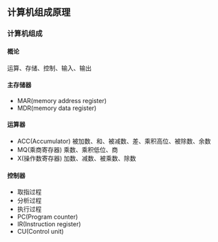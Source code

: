 ## 计算机组成原理
### 计算机组成

#### 概论
运算、存储、控制、输入、输出

#### 主存储器
- MAR(memory address register)
- MDR(memory data register)

#### 运算器
- ACC(Accumulator)
    被加数、和、被减数、差、乘积高位、被除数、余数
- MQ(乘商寄存器)
    乘数、乘积低位、商
- X(操作数寄存器)
    加数、减数、被乘数、除数
#### 控制器
- 取指过程
- 分析过程
- 执行过程
- PC(Program counter)
- IR(Instruction register)
- CU(Control unit)
